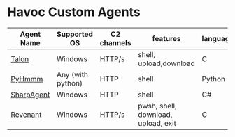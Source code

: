# Havoc Custom Agents
| Agent Name | Supported OS | C2 channels |features | language | Actively supported
|--|--|--|--|--|--|
| [Talon](https://github.com/HavocFramework/Talon) | Windows | HTTP/s | shell, upload,download | C | ✅
| [PyHmmm](https://github.com/CodeXTF2/PyHmmm) | Any (with python) | HTTP | shell | Python | ✅
| [SharpAgent](https://github.com/susMdT/SharpAgent/)| Windows | HTTP | shell | C# | ✅
| [Revenant](https://github.com/0xTriboulet/Revenant/)| Windows | HTTP/s | pwsh, shell, download, upload, exit | C | ✅
